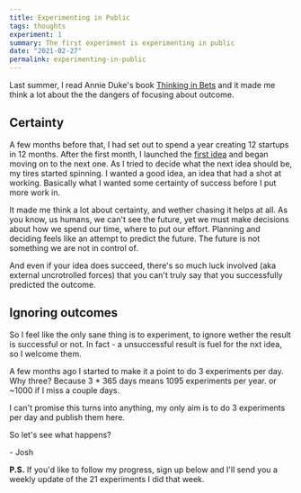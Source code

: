 ```yaml
---
title: Experimenting in Public
tags: thoughts
experiment: 1
summary: The first experiment is experimenting in public
date: "2021-02-27"
permalink: experimenting-in-public
---
```


Last summer, I read Annie Duke's book [Thinking in Bets](https://www.amazon.com/Thinking-Bets-Making-Smarter-Decisions-ebook/dp/B074DG9LQF) and it made me think a lot about the the dangers of focusing about outcome.

## Certainty

A few months before that, I had set out to spend a year creating 12 startups in 12 months. After the first month, I launched the [first idea](https://producthunt.com/posts/requr) and began moving on to the next one. As I tried to decide what the next idea should be, my tires started spinning. I wanted a good idea, an idea that had a shot at working. Basically what I wanted some certainty of success before I put more work in.

It made me think a lot about certainty, and wether chasing it helps at all. As you know, us humans, we can't see the future, yet we must make decisions about how we spend our time, where to put our effort. Planning and deciding feels like an attempt to predict the future. The future is not something we are not in control of.

And even if your idea does succeed, there's so much luck involved (aka external uncrotrolled forces) that you can't truly say that you successfully predicted the outcome.

## Ignoring outcomes

So I feel like the only sane thing is to experiment, to ignore wether the result is successful or not. In fact - a unsuccessful result is fuel for the nxt idea, so I welcome them.

A few months ago I started to make it a point to do 3 experiments per day. Why three? Because 3 * 365 days means 1095 experiments per year. or ~1000 if I miss a couple days.

I can't promise this turns into anything, my only aim is to do 3 experiments per day and publish them here.

So let's see what happens?

\- Josh

**P.S.** If you'd like to follow my progress, sign up below and I'll send you a weekly update of the 21 experiments I did that week.

